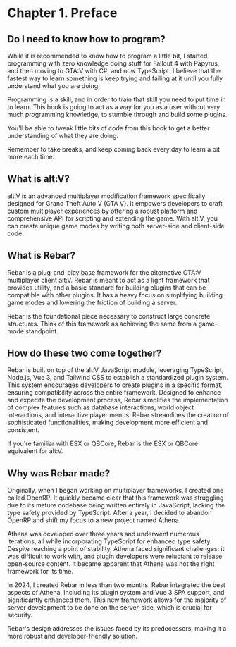 # Chapter 1. Preface

## Do I need to know how to program?

While it is recommended to know how to program a little bit, I started programming with zero knowledge doing stuff for Fallout 4 with Papyrus, and then moving to GTA:V with C#, and now TypeScript. I believe that the fastest way to learn something is keep trying and failing at it until you fully understand what you are doing.

Programming is a skill, and in order to train that skill you need to put time in to learn. This book is going to act as a way for you as a user without very much programming knowledge, to stumble through and build some plugins.

You'll be able to tweak little bits of code from this book to get a better understanding of what they are doing.

Remember to take breaks, and keep coming back every day to learn a bit more each time.

## What is alt:V?

alt:V is an advanced multiplayer modification framework specifically designed for Grand Theft Auto V (GTA V). It empowers developers to craft custom multiplayer experiences by offering a robust platform and comprehensive API for scripting and extending the game. With alt:V, you can create unique game modes by writing both server-side and client-side code.

## What is Rebar?

Rebar is a plug-and-play base framework for the alternative GTA:V multiplayer client alt:V. Rebar is meant to act as a light framework that provides utility, and a basic standard for building plugins that can be compatible with other plugins. It has a heavy focus on simplifying building game modes and lowering the friction of building a server.

Rebar is the foundational piece necessary to construct large concrete structures. Think of this framework as achieving the same from a game-mode standpoint.

## How do these two come together?

Rebar is built on top of the alt:V JavaScript module, leveraging TypeScript, Node.js, Vue 3, and Tailwind CSS to establish a standardized plugin system. This system encourages developers to create plugins in a specific format, ensuring compatibility across the entire framework. Designed to enhance and expedite the development process, Rebar simplifies the implementation of complex features such as database interactions, world object interactions, and interactive player menus. Rebar streamlines the creation of sophisticated functionalities, making development more efficient and consistent.

If you're familiar with ESX or QBCore, Rebar is the ESX or QBCore equivalent for alt:V.

## Why was Rebar made?

Originally, when I began working on multiplayer frameworks, I created one called OpenRP. It quickly became clear that this framework was struggling due to its mature codebase being written entirely in JavaScript, lacking the type safety provided by TypeScript. After a year, I decided to abandon OpenRP and shift my focus to a new project named Athena.

Athena was developed over three years and underwent numerous iterations, all while incorporating TypeScript for enhanced type safety. Despite reaching a point of stability, Athena faced significant challenges: it was difficult to work with, and plugin developers were reluctant to release open-source content. It became apparent that Athena was not the right framework for its time.

In 2024, I created Rebar in less than two months. Rebar integrated the best aspects of Athena, including its plugin system and Vue 3 SPA support, and significantly enhanced them. This new framework allows for the majority of server development to be done on the server-side, which is crucial for security.

Rebar's design addresses the issues faced by its predecessors, making it a more robust and developer-friendly solution.
